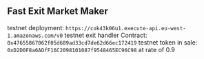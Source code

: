 ## Fast Exit Market Maker

testnet deployment: `https://cok43k06u1.execute-api.eu-west-1.amazonaws.com/v0`
testnet exit handler Contract: `0x47655867062f05d689ad33cd7de62d66ec172419`
testnet token in sale: `0xD2D0F8a6ADfF16C2098101087f9548465EC96C98` at rate of 0.9
